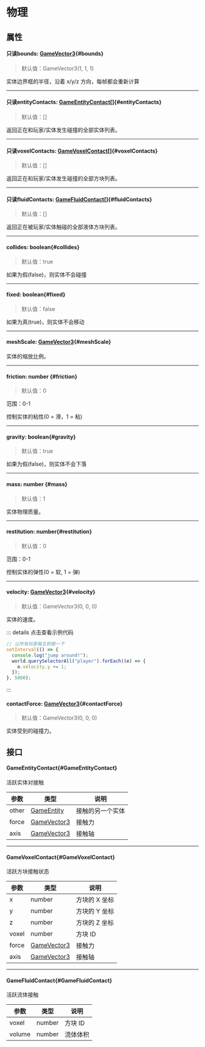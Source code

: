 <script setup>
import '/style.css'
</script>

# 物理

## 属性

#### <font id="API" /><font id="ReadOnly">只读</font>bounds<font id="Type">: [GameVector3](/GameVector3/)</font>{#bounds}

> 默认值：GameVector3(1, 1, 1)

实体边界框的半径，沿着 x/y/z 方向，每帧都会重新计算

---

#### <font id="API" /><font id="ReadOnly">只读</font>entityContacts<font id="Type">: [GameEntityContact](./#GameEntityContact)[]</font>{#entityContacts}

> 默认值：[]

返回正在和玩家/实体发生碰撞的全部实体列表。

---

#### <font id="API" /><font id="ReadOnly">只读</font>voxelContacts<font id="Type">: [GameVoxelContact](./#GameVoxelContact)[]</font>{#voxelContacts}

> 默认值：[]

返回正在和玩家/实体发生碰撞的全部方块列表。

---

#### <font id="API" /><font id="ReadOnly">只读</font>fluidContacts<font id="Type">: [GameFluidContact](./#GameFluidContact)[]</font>{#fluidContacts}

> 默认值：[]

返回正在被玩家/实体触碰的全部液体方块列表。

---

#### <font id="API" />collides<font id="Type">: boolean</font>{#collides}

> 默认值：true

如果为假(false)，则实体不会碰撞

---

#### <font id="API" />fixed<font id="Type">: boolean</font>{#fixed}

> 默认值：false

如果为真(true)，则实体不会移动

---

#### <font id="API" />meshScale<font id="Type">: [GameVector3](/GameVector3/)</font>{#meshScale}

实体的缩放比例。

---

#### <font id="API" />friction<font id="Type">: number </font>{#friction}

> 默认值：0

范围：0-1

控制实体的粘性(0 = 滑，1 = 粘)

---

#### <font id="API" />gravity<font id="Type">: boolean</font>{#gravity}

> 默认值：true

如果为假(false)，则实体不会下落

---

#### <font id="API" />mass<font id="Type">: number </font>{#mass}

> 默认值：1

实体物理质量。

---

#### <font id="API" />restitution<font id="Type">: number</font>{#restitution}

> 默认值：0

范围：0-1

控制实体的弹性(0 = 软, 1 = 弹)

---

#### <font id="API" />velocity<font id="Type">: [GameVector3](/GameVector3/)</font>{#velocity}

> 默认值：GameVector3(0, 0, 0)

实体的速度。

::: details 点击查看示例代码

```javascript
// 让所有玩家每五秒跳一下
setInterval(() => {
  console.log("jump around!");
  world.querySelectorAll("player").forEach((e) => {
    e.velocity.y += 1;
  });
}, 5000);
```

:::

#### <font id="API" />contactForce<font id="Type">: [GameVector3](/GameVector3/)</font>{#contactForce}

> 默认值：GameVector3(0, 0, 0)

实体受到的碰撞力。

## 接口

#### <font id="API" />GameEntityContact{#GameEntityContact}

活跃实体对接触

| **参数** | **类型**                     | **说明**         |
| -------- | ---------------------------- | ---------------- |
| other    | [GameEntity](/GameEntity/)   | 接触的另一个实体 |
| force    | [GameVector3](/GameVector3/) | 接触力           |
| axis     | [GameVector3](/GameVector3/) | 接触轴           |

---

#### <font id="API" />GameVoxelContact{#GameVoxelContact}

活跃方块接触状态

| **参数** | **类型**                     | **说明**      |
| -------- | ---------------------------- | ------------- |
| x        | number                       | 方块的 X 坐标 |
| y        | number                       | 方块的 Y 坐标 |
| z        | number                       | 方块的 Z 坐标 |
| voxel    | number                       | 方块 ID       |
| force    | [GameVector3](/GameVector3/) | 接触力        |
| axis     | [GameVector3](/GameVector3/) | 接触轴        |

---

#### <font id="API" />GameFluidContact{#GameFluidContact}

活跃流体接触

| **参数** | **类型** | **说明** |
| -------- | -------- | -------- |
| voxel    | number   | 方块 ID  |
| volume   | number   | 流体体积 |
